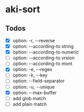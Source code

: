 # aki-sort

## Todos

- [X] option: -r, --reverse
- [X] option: --according-to string
- [X] option: --according-to numeric
- [ ] option: --according-to vrsion
- [ ] option: --according-to mont
- [X] option: -e, --regex <exp>
- [ ] option: -k, --key <keydef>
- [ ] option: --field-separator <sep>
- [ ] option: -u, --unique
- [X] option: --max-buffer <size>
- [ ] add glob match
- [ ] add plain match
